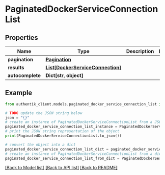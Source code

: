 # PaginatedDockerServiceConnectionList


## Properties

Name | Type | Description | Notes
------------ | ------------- | ------------- | -------------
**pagination** | [**Pagination**](Pagination.md) |  | 
**results** | [**List[DockerServiceConnection]**](DockerServiceConnection.md) |  | 
**autocomplete** | **Dict[str, object]** |  | 

## Example

```python
from authentik_client.models.paginated_docker_service_connection_list import PaginatedDockerServiceConnectionList

# TODO update the JSON string below
json = "{}"
# create an instance of PaginatedDockerServiceConnectionList from a JSON string
paginated_docker_service_connection_list_instance = PaginatedDockerServiceConnectionList.from_json(json)
# print the JSON string representation of the object
print(PaginatedDockerServiceConnectionList.to_json())

# convert the object into a dict
paginated_docker_service_connection_list_dict = paginated_docker_service_connection_list_instance.to_dict()
# create an instance of PaginatedDockerServiceConnectionList from a dict
paginated_docker_service_connection_list_from_dict = PaginatedDockerServiceConnectionList.from_dict(paginated_docker_service_connection_list_dict)
```
[[Back to Model list]](../README.md#documentation-for-models) [[Back to API list]](../README.md#documentation-for-api-endpoints) [[Back to README]](../README.md)


